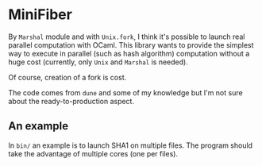 # MiniFiber

By `Marshal` module and with `Unix.fork`, I think it's possible to launch real
parallel computation with OCaml. This library wants to provide the simplest way
to execute in parallel (such as hash algorithm) computation without a huge cost
(currently, only `Unix` and `Marshal` is needed).

Of course, creation of a fork is cost.

The code comes from `dune` and some of my knowledge but I'm not sure about the
ready-to-production aspect.

## An example

In `bin/` an example is to launch SHA1 on multiple files. The program should
take the advantage of multiple cores (one per files).
